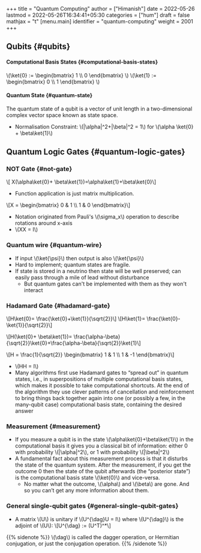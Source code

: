 +++
title = "Quantum Computing"
author = ["Himanish"]
date = 2022-05-26
lastmod = 2022-05-26T16:34:41+05:30
categories = ["hum"]
draft = false
mathjax = "t"
[menu.main]
  identifier = "quantum-computing"
  weight = 2001
+++

## Qubits {#qubits}


#### Computational Basis States {#computational-basis-states}

\\(\ket{0} := \begin{bmatrix}
1 \\\\
0
\end{bmatrix}
\\)
\\(\ket{1} := \begin{bmatrix}
0 \\\\
1
\end{bmatrix}
\\)


#### Quantum State {#quantum-state}

The quantum state of a qubit is a vector of unit length in a two-dimensional complex vector space known as state space.

-   Normalisation Constraint: \\(|\alpha|^2+|\beta|^2 = 1\\) for \\(\alpha \ket{0} + \beta\ket{1}\\)


## Quantum Logic Gates {#quantum-logic-gates}


### NOT Gate {#not-gate}

\\[ X(\alpha\ket{0}+ \beta\ket{1})=\alpha\ket{1}+\beta\ket{0}\\]

-   Function application is just matrix multiplication.

\\[X = \begin{bmatrix} 0 & 1 \\\ 1 & 0 \end{bmatrix}\\]

-   Notation originated from Pauli's \\(\sigma\_x\\) operation to describe rotations around x-axis
-   \\(XX = I\\)


### Quantum wire {#quantum-wire}

-   If input \\(\ket{\psi}\\) then output is also \\(\ket{\psi}\\)
-   Hard to implement; quantum states are fragile.
-   If state is stored in a neutrino then state will be well preserved; can easily pass through a mile of lead without disturbance
    -   But quantum gates can't be implemented with them as they won't interact


### Hadamard Gate {#hadamard-gate}

\\[H\ket{0}= \frac{\ket{0}+\ket{1}}{\sqrt{2}}\\]
\\[H\ket{1}= \frac{\ket{0}-\ket{1}}{\sqrt{2}}\\]

\\[H(\ket{0}+ \beta\ket{1})= \frac{\alpha-\beta}{\sqrt{2}}\ket{0}+\frac{\alpha-\beta}{\sqrt{2}}\ket{1}\\]

\\[H = \frac{1}{\sqrt{2}} \begin{bmatrix} 1 & 1 \\\ 1 & -1 \end{bmatrix}\\]

-   \\(HH = I\\)
-   Many algorithms first use Hadamard gates to “spread out” in quantum states, i.e., in superpositions of multiple computational basis states, which makes it possible to take computational shortcuts.  At the end of the algorithm they use clever patterns of cancellation and reinforcement to bring things back together again into one (or possibly a few, in the many-qubit case) computational basis state, containing the desired answer


### Measurement {#measurement}

-   If you measure a qubit is in the state \\(\alpha\ket{0}+\beta\ket{1}\\) in the computational basis it gives you a classical bit of information: either 0 with probability \\(|\alpha|^2\\), or 1 with probability \\(|\beta|^2\\)
-   A fundamental fact about this measurement process is that it disturbs the state of the quantum system.  After the measurement, if you get the outcome 0 then the state of the qubit afterwards (the “posterior state”) is the computational basis state \\(\ket{0}\\) and vice-versa.
    -   No matter what the outcome, \\(\alpha\\) and \\(\beta\\) are gone. And so you can’t get any more information about them.


### General single-qubit gates {#general-single-qubit-gates}

-   A matrix  \\(U\\) is unitary if \\(U^{\dag}U = I\\) where \\(U^{\dag}\\) is the adjoint of  \\(U\\): \\[U^{\dag} := (U^T)^\*\\]

{{% sidenote %}}
\\(\dag\\) is called the dagger operation, or Hermitian conjugation, or just the conjugation operation.
{{% /sidenote %}}
